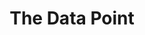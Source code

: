 ---
title: The Data Point
subtext: Data engineering & data analytics walkthroughs, insights and stories.
sidebar: false
index: true
---